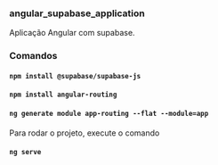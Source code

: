 ### angular_supabase_application

Aplicação Angular com supabase.

### Comandos

#### `npm install @supabase/supabase-js`
#### `npm install angular-routing`
#### `ng generate module app-routing --flat --module=app`

Para rodar o projeto, execute o comando
#### `ng serve`
